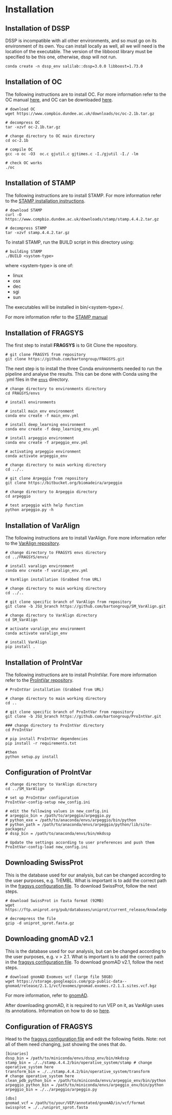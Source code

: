 # Installation

## Installation of DSSP

DSSP is incompatible with all other environments, and so must go on its environment of its own. You can install locally as well, all we will need is the location of the executable. The version of the libboost library must be specified to be this one, otherwise, dssp will not run.

```
conda create -n dssp_env salilab::dssp=3.0.0 libboost=1.73.0
```

## Installation of OC

The following instructions are to install OC. For more information refer to the OC manual [here](https://www.compbio.dundee.ac.uk/manuals/oc/oc_manual.txt), and OC can be downloaded [here](https://www.compbio.dundee.ac.uk/downloads/oc/).

```
# download OC
wget https://www.compbio.dundee.ac.uk/downloads/oc/oc-2.1b.tar.gz

# decompress OC
tar -xzvf oc-2.1b.tar.gz 

# change directory to OC main directory
cd oc-2.1b

# compile OC
gcc -o oc -O3  oc.c gjutil.c gjtimes.c -I./gjutil -I./ -lm

# check OC works
./oc
```

## Installation of STAMP
The following instructions are to install STAMP. For more information refer to the [STAMP installation instructions](https://www.compbio.dundee.ac.uk/downloads/stamp/INSTALL).

```
# download STAMP
curl -O https://www.compbio.dundee.ac.uk/downloads/stamp/stamp.4.4.2.tar.gz

# decompress STAMP
tar -xzvf stamp.4.4.2.tar.gz
```
To install STAMP, run the BUILD script in this directory using:
```
# building STAMP
./BUILD <system-type>
```
where \<system-type\> is one of:

- linux
- osx 
- dec
- sgi
- sun

The executables will be installed in bin/\<system-type\>/.

For more information refer to the [STAMP manual](https://www.compbio.dundee.ac.uk/manuals/stamp.4.4/stamp.html)

## Installation of FRAGSYS

The first step to install **FRAGSYS** is to Git Clone the repository.

```
# git clone FRAGSYS from repository
git clone https://github.com/bartongroup/FRAGSYS.git
```

The next step is to install the three Conda environments needed to run the pipeline and analyse the results. This can be done with Conda using the .yml files in the [`envs`](envs/) directory.

```
# change directory to environments directory
cd FRAGSYS/envs

# install environments

# install main_env environment
conda env create -f main_env.yml 

# install deep_learning environment
conda env create -f deep_learning_env.yml

# install arpeggio environment
conda env create -f arpeggio_env.yml

# activating arpeggio environment
conda activate arpeggio_env

# change directory to main working directory
cd ../..

# git clone Arpeggio from repository
git clone https://bitbucket.org/biomadeira/arpeggio

# change directory to Arpeggio directory
cd arpeggio

# test arpeggio with help function
python arpeggio.py -h
```

## Installation of VarAlign

The following instructions are to install VarAlign. Fore more information refer to the [VarAlign repository](https://github.com/bartongroup/SM_VarAlign/tree/JSU_branch).

```
# change directory to FRAGSYS envs directory
cd ../FRAGSYS/envs/

# install varalign environment
conda env create -f varalign_env.yml

# VarAlign installation (Grabbed from URL)

# change directory to main working directory
cd ../..

# git clone specific branch of VarAlign from repository
git clone -b JSU_branch https://github.com/bartongroup/SM_VarAlign.git

# change directory to VarAlign directory
cd SM_VarAlign

# activate varalign_env environment
conda activate varalign_env

# install VarAlign
pip install .
```

## Installation of ProIntVar

The following instructions are to install ProIntVar. Fore more information refer to the [ProIntVar repository](https://github.com/bartongroup/ProIntVar/tree/JSU_branch).

```
# ProIntVar installation (Grabbed from URL)

# change directory to main working directory
cd ..

# git clone specific branch of ProIntVar from repository
git clone -b JSU_branch https://github.com/bartongroup/ProIntVar.git

### change directory to ProIntVar directory
cd ProIntVar

# pip install ProIntVar dependencies
pip install -r requirements.txt

#then
python setup.py install
```

## Configuration of ProIntVar

```
# change directory to VarAlign directory
cd ../SM_VarAlign

# set up ProIntVar configuration
ProIntVar-config-setup new_config.ini

# edit the following values in new_config.ini
# arpeggio_bin = /path/to/arpeggio/arpeggio.py
# python_exe = /path/to/anaconda/envs/arpeggio/bin/python
# python_path = /path/to/anaconda/envs/arpeggio/python/lib/site-packages/
# dssp_bin = /path/to/anaconda/envs/bin/mkdssp

# Update the settings according to user preferences and push them
ProIntVar-config-load new_config.ini
```

## Downloading SwissProt

This is the database used for our analysis, but can be changed according to the user purposes, e.g. TrEMBL. What is important is to add the correct path in the [fragsys configuration file](fragsys_config.txt). To download SwissProt, follow the next steps.
```
# download SwissProt in fasta format (92MB)
wget https://ftp.uniprot.org/pub/databases/uniprot/current_release/knowledgebase/complete/uniprot_sprot.fasta.gz

# decrompress the file
gzip -d uniprot_sprot.fasta.gz
```

## Downloading gnomAD v2.1

This is the database used for our analysis, but can be changed according to the user purposes, e.g. v > 2.1. What is important is to add the correct path in the [fragsys configuration file](fragsys_config.txt). To download gnomAD v2.1, follow the next steps.
```
# download gnomAD Exomves vcf (large file 58GB)
wget https://storage.googleapis.com/gcp-public-data--gnomad/release/2.1.1/vcf/exomes/gnomad.exomes.r2.1.1.sites.vcf.bgz
```

For more information, refer to [gnomAD](https://gnomad.broadinstitute.org/).

After downloading gnomAD, it is required to run VEP on it, as VarAlign uses its annotations. Information on how to do so [here](https://www.ensembl.org/info/docs/tools/vep/script/vep_options.html).

## Configuration of FRAGSYS

Head to the [fragsys configuration file](fragsys_config.txt) and edit the following fields. Note: not all of them need changing, just showing the ones that do.
```
[binaries]
dssp_bin = /path/to/miniconda/envs/dssp_env/bin/mkdssp
stamp_bin = ./../stamp.4.4.2/bin/operative_system/stamp # change operative_system here
transform_bin = ./../stamp.4.4.2/bin/operative_system/transform # change operative_system here
clean_pdb_python_bin = /path/to/miniconda/envs/arpeggio_env/bin/python
arpeggio_python_bin = /path/to/miniconda/envs/arpeggio_env/bin/python
arpeggio_bin = ./../arpeggio/arpeggio.py

[dbs]
gnomad_vcf = /path/to/your/VEP/annotated/gnomAD/in/vcf/format
swissprot = ./../uniprot_sprot.fasta
```

